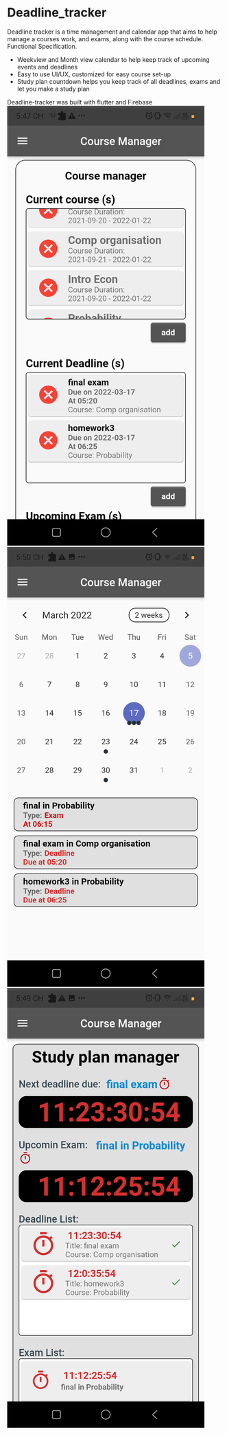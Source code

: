 # Deadline_tracker
Deadline tracker  is a time management and calendar app that aims to help manage a courses work, and exams, along with the course 
schedule. 
Functional Specification.
+ Weekview and Month view calendar to help keep track of upcoming events and deadlines
+ Easy to use UI/UX, customized for easy course set-up 
+ Study plan countdown helps you keep track of all deadlines, exams and let you make a study plan

Deadline-tracker was built with flutter and Firebase
![Picture 1](Assest/DT_1.png) 
![Picture 2](Assest/DT_2.png)  
![Picture 3](Assest/DT_3.png)

